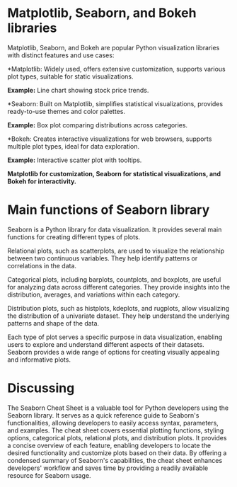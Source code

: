 # Matplotlib, Seaborn, and Bokeh libraries 

Matplotlib, Seaborn, and Bokeh are popular Python visualization libraries with distinct features and use cases:

*Matplotlib: Widely used, offers extensive customization, supports various plot types, suitable for static visualizations.

**Example:** Line chart showing stock price trends.


*Seaborn: Built on Matplotlib, simplifies statistical visualizations, provides ready-to-use themes and color palettes. 


**Example:** Box plot comparing distributions across categories.


*Bokeh: Creates interactive visualizations for web browsers, supports multiple plot types, ideal for data exploration.


**Example:** Interactive scatter plot with tooltips.


**Matplotlib for customization, Seaborn for statistical visualizations, and Bokeh for interactivity.**

    
# Main functions of Seaborn library



Seaborn is a Python library for data visualization. It provides several main functions for creating different types of plots.



Relational plots, such as scatterplots, are used to visualize the relationship between two continuous variables.
They help identify patterns or correlations in the data.





Categorical plots, including barplots, countplots, and boxplots, are useful for analyzing data across different categories.
They provide insights into the distribution, averages, and variations within each category.




Distribution plots, such as histplots, kdeplots, and rugplots, allow visualizing the distribution of a univariate dataset.
They help understand the underlying patterns and shape of the data.




Each type of plot serves a specific purpose in data visualization, enabling users to explore and understand different aspects of their datasets.
Seaborn provides a wide range of options for creating visually appealing and informative plots.


#  Discussing

The Seaborn Cheat Sheet is a valuable tool for Python developers using the Seaborn library. It serves as a quick reference guide to Seaborn's functionalities,
allowing developers to easily access syntax, parameters, and examples. The cheat sheet covers essential plotting functions, styling options, categorical plots,
relational plots, and distribution plots. It provides a concise overview of each feature, enabling developers to locate the desired functionality and customize
plots based on their data. By offering a condensed summary of Seaborn's capabilities, the cheat sheet enhances developers' workflow and saves time by providing
a readily available resource for Seaborn usage.
